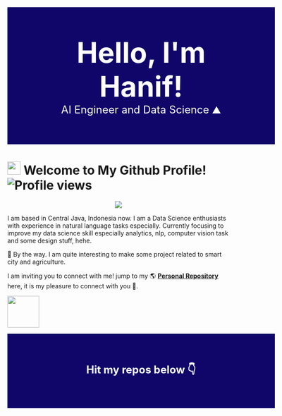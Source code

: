 <style>
  @media (min-width: 768px) {
    div {
      width: 95%;
    }
    
    .title {
        color: white;
        font-size: 64px; 
        background-color: None;
    }

    .subtitle {
        color: white;
        font-size: 24px; 
        background-color: None;
    }
  }
  @media (max-width: 767px) {
    div {
      width: 95%;
    }

    .title {
        color: white;
        font-size: 36px; 
        background-color: None;
    }

    .subtitle {
        color: white;
        font-size: 16px; 
        background-color: None;
    }

  }
</style>

<div style="background-color: #100569; text-align: center; padding: 64px; margin-bottom: 24px;">
  <span class="title"><b>Hello, I'm Hanif!</b></span><br>
  <span class="subtitle">AI Engineer and Data Science ⛰️</span>
</div>

# <a href="#"><img src="https://media.giphy.com/media/hvRJCLFzcasrR4ia7z/giphy.gif" width="30px"></a> **Welcome to My Github Profile!** ![Profile views](https://gpvc.arturio.dev/hanifabd)

<p align="center"><a href="#"><img src="https://media3.giphy.com/media/39GAXpLVKvYRO/giphy.gif?cid=790b761139f803533272f4a51fa1d6c773476c7fa6375f47&rid=giphy.gif&ct=g"></a></p>

I am based in Central Java, Indonesia now. I am a Data Science enthusiasts with experience in natural language tasks especially. Currently focusing to improve my data science skill especially analytics, nlp, computer vision task and some design stuff, hehe. 

👀 By the way. I am quite interesting to make some project related to smart city and agriculture.

I am inviting you to connect with me! jump to my 🌎 **[Personal Repository](https://hanifabdlh.vercel.app/)** here, it is my pleasure to connect with you 🙌.

<a href="https://paypal.me/hanifabdlh?country.x=ID&locale.x=id_ID"><img src="https://raw.githubusercontent.com/stefan-niedermann/paypal-donate-button/master/paypal-donate-button.png" height="72"></a>


<div style="background-color: #100569; text-align: center; padding: 64px; margin-bottom: 24px;">
  <span class="subtitle"><b>Hit my repos below 👇</b></span>
</div>
